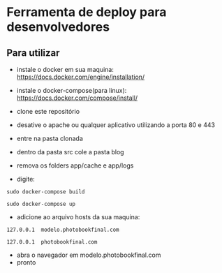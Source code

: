 # Ferramenta de deploy para desenvolvedores

## Para utilizar ##

- instale o docker em sua maquina:
https://docs.docker.com/engine/installation/
- instale o docker-compose(para linux):
https://docs.docker.com/compose/install/

- clone este repositório
- desative o apache ou qualquer aplicativo utilizando a porta 80 e 443
- entre na pasta clonada
- dentro da pasta src cole a pasta blog
- remova os folders app/cache e app/logs
- digite:

`sudo docker-compose build`

`sudo docker-compose up`
- adicione ao arquivo hosts da sua maquina:

`127.0.0.1  modelo.photobookfinal.com`

`127.0.0.1  photobookfinal.com`
- abra o navegador em modelo.photobookfinal.com
- pronto
